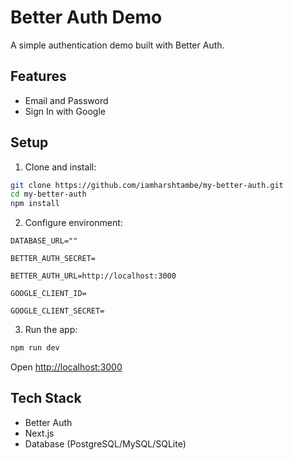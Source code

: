 # Better Auth Demo

A simple authentication demo built with Better Auth.

## Features

- Email and Password
- Sign In with Google

## Setup

1. Clone and install:

```bash
git clone https://github.com/iamharshtambe/my-better-auth.git
cd my-better-auth
npm install
```

2. Configure environment:

```env
DATABASE_URL=""

BETTER_AUTH_SECRET=

BETTER_AUTH_URL=http://localhost:3000

GOOGLE_CLIENT_ID=

GOOGLE_CLIENT_SECRET=
```

3. Run the app:

```bash
npm run dev
```

Open [http://localhost:3000](http://localhost:3000)

## Tech Stack

- Better Auth
- Next.js
- Database (PostgreSQL/MySQL/SQLite)
